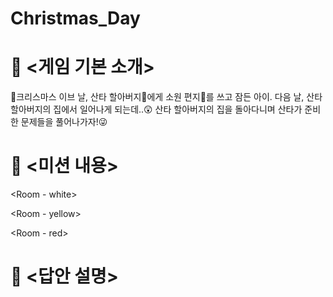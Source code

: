 # Christmas_Day


# 📖 <게임 기본 소개>
🎄크리스마스 이브 날, 산타 할아버지🎅에게 소원 편지💌를 쓰고 잠든 아이.
다음 날, 산타 할아버지의 집에서 일어나게 되는데..😲
산타 할아버지의 집을 돌아다니며 산타가 준비한 문제들을 풀어나가자!😜

# 📝 <미션 내용>
<Room - white>
  
<Room - yellow>
  
<Room - red>


# 📑 <답안 설명>
